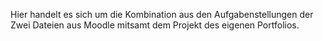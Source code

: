 Hier handelt es sich um die Kombination aus den Aufgabenstellungen der Zwei Dateien aus Moodle mitsamt dem Projekt des eigenen Portfolios.
